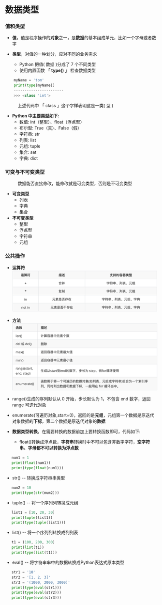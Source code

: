 # 数据类型
### 值和类型
* **值**，值是程序操作的**对象**之一，是**数据**的基本组成单元，比如一个字母或者数字

* **类型**，对值的一种划分，应对不同的业务需求
  * Python 把值( 数据 )分成了 7 个不同类型
  * 使用内置函数 **「 type() 」** 检查数据类型


```python
    myName = 'tom'
    print(type(myName))
    -----------------------
    >>> <class 'int'>
```
    
&emsp;&emsp;&emsp;上述代码中 「 class 」这个字样表明这是一类( 型 )
* **Python 中主要类型如下:**
  *  数值: int（整型）、float（浮点型）
  *  布尔型: True（真）、False（假）
  *  字符串: str
  *  列表: list
  *  元组: tuple
  *  集合: set
  *  字典: dict



### 可变与不可变类型
&emsp;&emsp;&emsp;数据能否直接修改，能修改就是可变类型，否则是不可变类型
* **可变类型**
   * 列表
   * 字典
   * 集合
* **不可变类型**
   * 整型
   * 浮点型
   * 字符串
   * 元组




### 公共操作
*  **运算符**
![](/assets/QQ20200802-154648@2x.png)

*  **方法**
![](/assets/QQ20200802-155150@2x.png)
  * range()生成的序列默认从 0 开始，步长默认为 1，不包含 end 数字，返回 range 可迭代对象
  * enumerate(可遍历对象,start=0)，返回的是**元组**，元组第一个数据是原迭代对象数据的**下标**，第二个数据是原迭代对象的**数据**
  

* **数据类型转换**，在需要转换的数据前加上要转换函数即可，代码如下:

  * float()转换成浮点数，**字符串**转换时中不可以包含非数字字符，**空字符串、字母都不可以转换为浮点数**
  
 ```python
    num1 = 1 
    print(float(num1))  
    print(type(float(num1)))
 ```

  * str() -- 转换成字符串串类型

 ``` python 
    num2 = 10 
    print(type(str(num2))) 
 ``` 

  *  tuple() -- 将一个序列列转换成元组 

 ```python
    list1 = [10, 20, 30] 
    print(tuple(list1)) 
    print(type(tuple(list1)))
 ```

  *  list() -- 将一个序列列转换成列列表 
   
 ```python
    t1 = (100, 200, 300) 
    print(list(t1)) 
    print(type(list(t1)))
 ```  

  *  eval() -- 将字符串串中的数据转换成Python表达式原本类型 

 ```python
    str1 = '10'
    str2 = '[1, 2, 3]'
    str3 = '(1000, 2000, 3000)'
    print(type(eval(str1)))
    print(type(eval(str2)))
    print(type(eval(str3))) 

 ```







